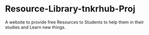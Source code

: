 # Resource-Library-tnkrhub-Proj

A website to provide free Resources to Students to help them in their studies and Learn new things.
